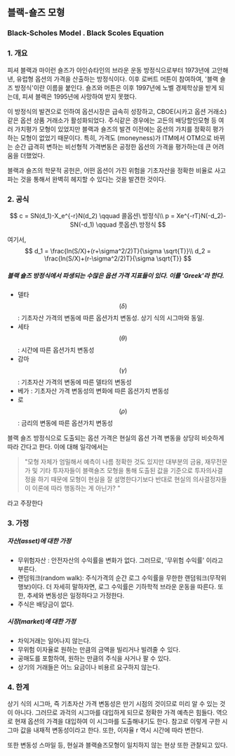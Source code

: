 ## 블랙-숄즈 모형

### Black-Scholes Model . Black Scoles Equation



### 1. 개요 

피셔 블랙과 마이런 숄즈가 아인슈타인의 브라운 운동 방정식으로부터 1973년에 고안해낸, 유럽형 옵션의 가격을 산출하는 방정식이다. 이후 로버트 머튼이 참여하여, '블랙 숄즈 방정식'이란 이름을 붙인다. 숄즈와 머튼은 이후 1997년에 노벨 경제학상을 받게 되는데, 피셔 블랙은 1995년에 사망하여 받지 못했다.



이 방정식의 발견으로 인하여 옵션시장은 급속히 성장하고, CBOE(시카고 옵션 거래소)같은 옵션 상품 거래소가 활성화되었다. 주식같은 경우에는 고든의 배당할인모형 등 여러 가치평가 모형이 있었지만 블랙과 숄즈의 발견 이전에는 옵션의 가치를 정확히 평가하는 모형이 없었기 때문이다. 특히, 가격도 (moneyness)가 ITM에서 OTM으로 바뀌는 순간 급격히 변하는 비선형적 가격변동은 공정한 옵션의 가격을 평가하는데 큰 어려움을 더했었다.



블랙과 숄즈의 학문적 공헌은, 어떤 옵션이 가진 위험을 기초자산을 정확한 비율로 사고 파는 것을 통해서 완벽히 헤지할 수 있다는 것을 발견한 것이다.



### 2. 공식

$$
c = SN(d_1)-X_e^{-r}N(d_2) \qquad 콜옵션\ 방정식\\
p = Xe^{-rT}N(-d_2)-SN(-d_1) \qquad 풋옵션\ 방정식
$$

여기서, 
$$
d_1 = \frac{ln(S/X)+(r+\sigma^2/2)T}{\sigma \sqrt{T}}\\
d_2 = \frac{ln(S/X)+(r-\sigma^2/2)T}{\sigma \sqrt{T}}
$$

##### 블랙 숄즈 방정식에서 파생되는 수많은 옵션 가격 지표들이 있다. 이를 'Greek'라 한다.

* 델타 $$(\delta)​$$ : 기초자산 가격의 변동에 따른 옵션가치 변동성. 상기 식의 시그마와 동일.
* 세타 $$(\theta)​$$ : 시간에 따른 옵션가치 변동성
* 감마 $$(\gamma)$$ : 기초자산 가격의 변동에 따른 델타의 변동성
* 베가 : 기초자산 가격 변동성의 변화에 따른 옵션가치 변동성
* 로 $$(\rho)$$ : 금리의 변동에 따른 옵션가치 변동성

블랙 숄즈 방정식으로 도출되는 옵션 가격은 현실의 옵션 가격 변동을 상당히 비슷하게 따라 간다고 한다. 이에 대해 일각에서는 

>"모형 자체가 엄밀해서 예측이 나름 정확한 것도 있지만 대부분의 금융, 재무전문가 및 기타 투자자들이 블랙숄즈 모형을 통해 도출된 값을 기준으로 투자의사결정을 하기 때문에 모형이 현실을 잘 설명한다기보다 반대로 현실의 의사결정자들이 이론에 따라 행동하는 게 아닌가? "

라고 주장한다



### 3. 가정

##### 자산(asset)에 대한 가정

* 무위험자산 : 안전자산의 수익률을 변화가 없다. 그러므로, '무위험 수익률' 이라고 부른다.
* 랜덤워크(random walk): 주식가격의 순간 로그 수익률을 무한한 랜덤워크(무작위 행보)이다. 더 자세히 말하자면, 로그 수익률은 기하학적 브라운 운동을 따른다. 또한, 추세와 변동성은 일정하다고 가정한다.
* 주식은 배당금이 없다.



##### 시장(market)에 대한 가정

* 차익거래는 일어나지 않는다.
* 무위험 이자율로 원하는 만큼의 금액을 빌리거나 빌려줄 수 있다.
* 공매도를 포함하여, 원하는 만큼의 주식을 사거나 팔 수 있다.
* 상기의 거래들은 어느 요금이나 비용르 요구하지 않는다.



### 4. 한계

상기 식의 시그마, 즉 기초자산 가격 변동성은 만기 시점의 것이므로 미리 알 수 있는 것이 아니다. 그러므로 과걱의 시그마를 대입하게 되므로 정확한 가격 예측은 힘들다. 역으로 현재 옵션의 가격을 대입하여 이 시그마를 도출해내기도 한다. 참고로 이렇게 구한 시그마 값을 내재적 변동성이라고 한다. 또한, 이자율 r 역시 시간에 따라 변한다.

또한 변동성 스마일 등, 현실과 블랙숄즈모형이 일치하지 않는 현상 또한 관찰되고 있다.